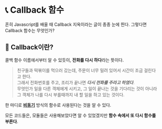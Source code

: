# 📞 Callback 함수
흔히 Javascript를 배울 때 Callback 지옥이라는 글이 종종 눈에 띈다.
그렇다면 Callback 함수는 무엇인가?

## 🤠 Callback이란?
콜백 함수 이름에서부터 알 수 있듯이, **전화를 다시 하다**라는 뜻이다.<br>

> 친구들과 떡볶이를 먹으러 갔는데, 주문이 너무 밀려 있어서 시간이 조금 걸린다고 한다.<br>
그래서 전화번호를 주고, 조리가 끝나면 ***다시 전화를 주라고 하였다***.<br>
무엇인가 일을 다른 객체에게 시키고, 그 일이 끝나는 것을 기다리는 것이 아니라 그 객체가 나를 다시 부를때까지 내 할 일을 하고 있는 것이다.

한 마디로 **[비동기](../Async/Async.md)** 방식의 함수로 사용된다는 것을 알 수 있다.<br>

모든 코드들은, 모듈들은 사용해보았다면 알 수 있었겠지만 **함수 속에서 또 다시 함수를 부른다**.
